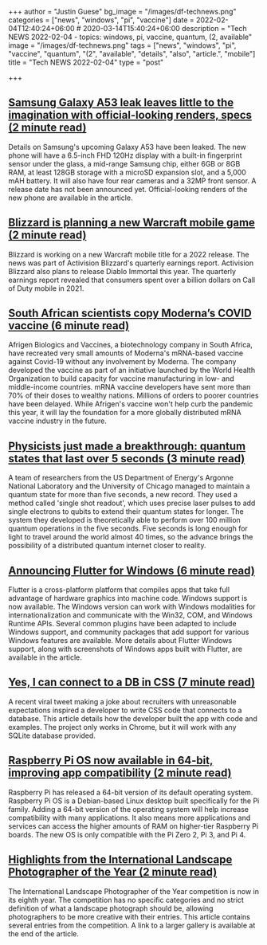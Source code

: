 +++
author = "Justin Guese"
bg_image = "/images/df-technews.png"
categories = ["news", "windows", "pi", "vaccine"]
date = 2022-02-04T12:40:24+06:00 # 2020-03-14T15:40:24+06:00
description = "Tech NEWS 2022-02-04 - topics: windows, pi, vaccine, quantum, (2, available"
image = "/images/df-technews.png"
tags = ["news", "windows", "pi", "vaccine", "quantum", "(2", "available", "details", "also", "article.", "mobile"]
title = "Tech NEWS 2022-02-04"
type = "post"

+++

## [Samsung Galaxy A53 leak leaves little to the imagination with official-looking renders, specs (2 minute read)](https://9to5google.com/2022/02/03/galaxy-a53-specs-leak-renders/)

Details on Samsung's upcoming Galaxy A53 have been leaked. The new phone will have a 6.5-inch FHD 120Hz display with a built-in fingerprint sensor under the glass, a mid-range Samsung chip, either 6GB or 8GB RAM, at least 128GB storage with a microSD expansion slot, and a 5,000 mAH battery. It will also have four rear cameras and a 32MP front sensor. A release date has not been announced yet. Official-looking renders of the new phone are available in the article.

## [Blizzard is planning a new Warcraft mobile game (2 minute read)](https://www.theverge.com/2022/2/3/22916663/activision-blizzard-warcraft-mobile-game-2022-release-date)

Blizzard is working on a new Warcraft mobile title for a 2022 release. The news was part of Activision Blizzard's quarterly earnings report. Activision Blizzard also plans to release Diablo Immortal this year. The quarterly earnings report revealed that consumers spent over a billion dollars on Call of Duty mobile in 2021.

## [South African scientists copy Moderna’s COVID vaccine (6 minute read)](https://www.nature.com/articles/d41586-022-00293-2)

Afrigen Biologics and Vaccines, a biotechnology company in South Africa, have recreated very small amounts of Moderna's mRNA-based vaccine against Covid-19 without any involvement by Moderna. The company developed the vaccine as part of an initiative launched by the World Health Organization to build capacity for vaccine manufacturing in low- and middle-income countries. mRNA vaccine developers have sent more than 70% of their doses to wealthy nations. Millions of orders to poorer countries have been delayed. While Afrigen's vaccine won't help curb the pandemic this year, it will lay the foundation for a more globally distributed mRNA vaccine industry in the future.

## [Physicists just made a breakthrough: quantum states that last over 5 seconds (3 minute read)](https://interestingengineering.com/quatum-state-over-5-seconds)

A team of researchers from the US Department of Energy's Argonne National Laboratory and the University of Chicago managed to maintain a quantum state for more than five seconds, a new record. They used a method called 'single shot readout', which uses precise laser pulses to add single electrons to qubits to extend their quantum states for longer. The system they developed is theoretically able to perform over 100 million quantum operations in the five seconds. Five seconds is long enough for light to travel around the world almost 40 times, so the advance brings the possibility of a distributed quantum internet closer to reality.

## [Announcing Flutter for Windows (6 minute read)](https://medium.com/flutter/announcing-flutter-for-windows-6979d0d01fed)

Flutter is a cross-platform platform that compiles apps that take full advantage of hardware graphics into machine code. Windows support is now available. The Windows version can work with Windows modalities for internationalization and communicate with the Win32, COM, and Windows Runtime APIs. Several common plugins have been adapted to include Windows support, and community packages that add support for various Windows features are available. More details about Flutter Windows support, along with screenshots of Windows apps built with Flutter, are available in the article.

## [Yes, I can connect to a DB in CSS (7 minute read)](https://bit.ly/3301Vze/1/0100017ec46d57bc-bc2e1a13-3043-49f4-af44-b5c8e6e2c83e-000000/YPlObx1JeBVJKW75_gzXKAGyggcMDCkH_fGJ53skQVg=235)

A recent viral tweet making a joke about recruiters with unreasonable expectations inspired a developer to write CSS code that connects to a database. This article details how the developer built the app with code and examples. The project only works in Chrome, but it will work with any SQLite database provided.

## [Raspberry Pi OS now available in 64-bit, improving app compatibility (2 minute read)](https://www.xda-developers.com/raspberry-pi-os-64-bit/)

Raspberry Pi has released a 64-bit version of its default operating system. Raspberry Pi OS is a Debian-based Linux desktop built specifically for the Pi family. Adding a 64-bit version of the operating system will help increase compatibility with many applications. It also means more applications and services can access the higher amounts of RAM on higher-tier Raspberry Pi boards. The new OS is only compatible with the Pi Zero 2, Pi 3, and Pi 4.

## [Highlights from the International Landscape Photographer of the Year (2 minute read)](https://newatlas.com/photography/international-landscape-photography-awards-2021-winners/)

The International Landscape Photographer of the Year competition is now in its eighth year. The competition has no specific categories and no strict definition of what a landscape photograph should be, allowing photographers to be more creative with their entries. This article contains several entries from the competition. A link to a larger gallery is available at the end of the article.

